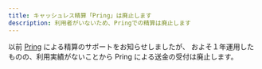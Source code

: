 ```yaml
---
title: キャッシュレス精算「Pring」は廃止します
description: 利用者がいないため、Pringでの精算は廃止します
---
```


[Pring]:https://www.pring.jp/pring
[Cotra]:https://www.cotra.ne.jp/p2pservice/

以前 [Pring] による精算のサポートをお知らせしましたが、
およそ１年運用したものの、利用実績がないことから Pring による送金の受付は廃止します。
